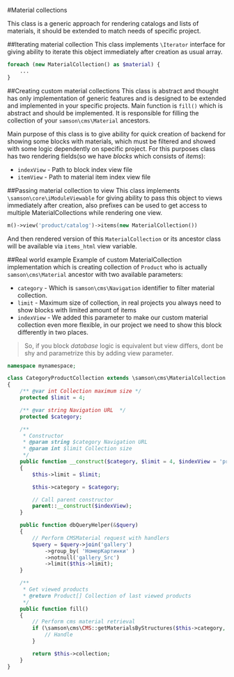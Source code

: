 #Material collections

This class is a generic approach for rendering catalogs and lists
of materials, it should be extended to match needs of specific
project.

##Iterating material collection
This class implements ```\Iterator``` interface for giving ability to iterate
this object immediately after creation as usual array. 
```php
foreach (new MaterialCollection() as $material) {
    ...
}
```

##Creating custom material collections
This class is abstract and thought has only implementation of generic features and is designed to be
extended and implemented in your specific projects. Main function is ```fill()``` which is abstract 
and should be implemented. It is responsible for filling the collection of your ```samson\cms\Material```
ancestors. 

Main purpose of this class is to give ability for quick creation of backend for showing some blocks with materials,
which must be filtered and showed with some logic dependently on specific project. For this purposes class
has two rendering fields(so we have *blocks* which consists of *items*):
* ```indexView``` - Path to block index view file
* ```itemView``` - Path to material item index view file

##Passing material collection to view
This class implements ```\samson\core\iModuleViewable``` for giving ability
to pass this object to views immediately after creation, also prefixes can
be used to get access to multiple MaterialCollections while rendering one view.
```php
m()->view('product/catalog')->items(new MaterialCollection())
```
And then rendered version of this ```MaterialCollection``` or its ancestor class
will be available via ```items_html``` view variable.

##Real world example
Example of custom MaterialCollection implementation which is creating collection of ```Product``` who is
actually ```samson\cms\Material``` ancestor with two available parameters:
* ```category``` - Which is ```samson\cms\Navigation``` identifier to filter material collection.
* ```limit``` - Maximum size of collection, in real projects you always need to show blocks with limited amount of items
* ```indexView``` - We added this parameter to make our custom material collection even more flexible, in our project
we need to show this block differently in two places.

> So, if you block *database* logic is equivalent but view differs, dont be shy and parametrize this by adding
> view parameter.
 
```php
namespace mynamespace;

class CategoryProductCollection extends \samson\cms\MaterialCollection
{
    /** @var int Collection maximum size */
    protected $limit = 4;

    /** @var string Navigation URL  */
    protected $category;

    /**
     * Constructor
     * @param string $category Navigation URL
     * @param int $limit Collection size
     */
    public function __construct($category, $limit = 4, $indexView = 'product/sales/main')
    {
        $this->limit = $limit;

        $this->category = $category;

        // Call parent constructor
        parent::__construct($indexView);
    }

    public function dbQueryHelper(&$query)
    {
        // Perform CMSMaterial request with handlers
        $query = $query->join('gallery')
            ->group_by( 'НомерКартинки' )
            ->notnull('gallery_Src')
            ->limit($this->limit);
    }

    /**
     * Get viewed products
     * @return Product[] Collection of last viewed products
     */
    public function fill()
    {
        // Perform cms material retrieval
        if (\samson\cms\CMS::getMaterialsByStructures($this->category, $this->collection, '\purpurino\Product', array($this, 'dbQueryHelper'))) {
            // Handle
        }

        return $this->collection;
    }
}
```

